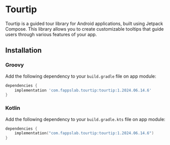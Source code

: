 # Tourtip
Tourtip is a guided tour library for Android applications, built using Jetpack Compose. This library allows you to create customizable tooltips that guide users through various features of your app.

<!-- start dependency -->
## Installation

### Groovy
Add the following dependency to your `build.gradle` file on app module:

```gradle
dependencies {
    implementation 'com.fappslab.tourtip:tourtip:1.2024.06.14.6'
}
```

### Kotlin
Add the following dependency to your `build.gradle.kts` file on app module:

```kotlin
dependencies {
    implementation("com.fappslab.tourtip:tourtip:1.2024.06.14.6")
}
```
<!-- end dependency -->
